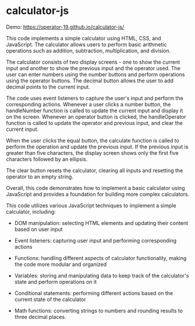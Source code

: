 # calculator-js

Demo: https://operator-19.github.io/calculator-js/

This code implements a simple calculator using HTML, CSS, and JavaScript. The calculator allows users to perform basic arithmetic operations such as addition, subtraction, multiplication, and division.

The calculator consists of two display screens - one to show the current input and another to show the previous input and the operator used. The user can enter numbers using the number buttons and perform operations using the operator buttons. The decimal button allows the user to add decimal points to the current input.

The code uses event listeners to capture the user's input and perform the corresponding actions. Whenever a user clicks a number button, the handleNumber function is called to update the current input and display it on the screen. Whenever an operator button is clicked, the handleOperator function is called to update the operator and previous input, and clear the current input.

When the user clicks the equal button, the calculate function is called to perform the operation and update the previous input. If the previous input is greater than five characters, the display screen shows only the first five characters followed by an ellipsis.

The clear button resets the calculator, clearing all inputs and resetting the operator to an empty string.

Overall, this code demonstrates how to implement a basic calculator using JavaScript and provides a foundation for building more complex calculators.

This code utilizes various JavaScript techniques to implement a simple calculator, including:

- DOM manipulation: selecting HTML elements and updating their content based on user input

- Event listeners: capturing user input and performing corresponding actions

- Functions: handling different aspects of calculator functionality, making the code more modular and organized

- Variables: storing and manipulating data to keep track of the calculator's state and perform operations on it

- Conditional statements: performing different actions based on the current state of the calculator

- Math functions: converting strings to numbers and rounding results to three decimal places.

